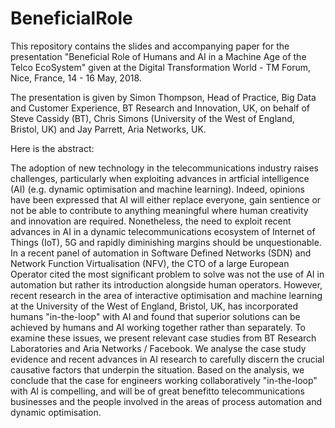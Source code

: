 # BeneficialRole

This repository contains the slides and accompanying paper for the presentation
"Beneficial Role of Humans and AI in a Machine Age of the Telco EcoSystem" given
at the Digital Transformation World - TM Forum, Nice, France, 14 - 16 May, 2018. 

The presentation is given by Simon Thompson, Head of Practice, Big Data and 
Customer Experience, BT Research and Innovation, UK, on behalf of Steve Cassidy
(BT), Chris Simons (University of the West of England, Bristol, UK) and Jay 
Parrett, Aria Networks, UK. 

Here is the abstract:

The adoption of new technology in the telecommunications industry raises challenges,
particularly when exploiting advances in artficial intelligence (AI) (e.g. dynamic
optimisation and machine learning). Indeed, opinions have been expressed that
AI will either replace everyone, gain sentience or not be able to contribute to anything
meaningful where human creativity and innovation are required. Nonetheless,
the need to exploit recent advances in AI in a dynamic telecommunications ecosystem
of Internet of Things (IoT), 5G and rapidly diminishing margins should be unquestionable.
In a recent panel of automation in Software Defined Networks (SDN) and
Network Function Virtualisation (NFV), the CTO of a large European Operator cited
the most significant problem to solve was not the use of AI in automation but rather
its introduction alongside human operators. However, recent research in the area of
interactive optimisation and machine learning at the University of the West of England,
Bristol, UK, has incorporated humans "in-the-loop" with AI and found that
superior solutions can be achieved by humans and AI working together rather than
separately. To examine these issues, we present relevant case studies from BT Research
Laboratories and Aria Networks / Facebook. We analyse the case study evidence and
recent advances in AI research to carefully discern the crucial causative factors that
underpin the situation. Based on the analysis, we conclude that the case for engineers
working collaboratively "in-the-loop" with AI is compelling, and will be of great 
benefitto telecommunications businesses and the people involved in the areas of process
automation and dynamic optimisation.